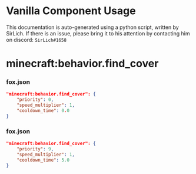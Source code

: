 # Vanilla Component Usage
This documentation is auto-generated using a python script, written by SirLich. If there is an issue, please bring it to his attention by contacting him on discord: `SirLich#1658`

# minecraft:behavior.find_cover
### fox.json
```JSON
"minecraft:behavior.find_cover": {
    "priority": 0,
    "speed_multiplier": 1,
    "cooldown_time": 0.0
}
```

### fox.json
```JSON
"minecraft:behavior.find_cover": {
    "priority": 9,
    "speed_multiplier": 1,
    "cooldown_time": 5.0
}
```

